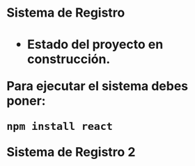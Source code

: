 <h1> Sistema de Registro <h1>

- Estado del proyecto en construcción.

Para ejecutar el sistema debes poner:

```npm install react``` 

Sistema de Registro 2
